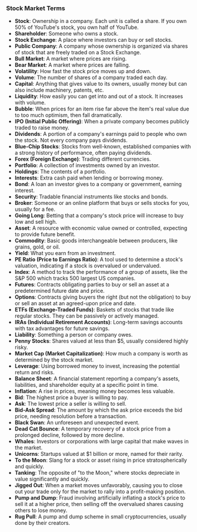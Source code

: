 ### Stock Market Terms
- **Stock**: Ownership in a company. Each unit is called a share. If you own 50% of YouTube's stock, you own half of YouTube.
- **Shareholder**: Someone who owns a stock.
- **Stock Exchange**: A place where investors can buy or sell stocks.
- **Public Company**: A company whose ownership is organized via shares of stock that are freely traded on a Stock Exchange.
- **Bull Market**: A market where prices are rising.
- **Bear Market**: A market where prices are falling.
- **Volatility**: How fast the stock price moves up and down.
- **Volume**: The number of shares of a company traded each day.
- **Capital**: Anything that gives value to its owners, usually money but can also include machinery, patents, etc.
- **Liquidity**: How easily you can get into and out of a stock. It increases with volume.
- **Bubble**: When prices for an item rise far above the item's real value due to too much optimism, then fall dramatically.
- **IPO (Initial Public Offering)**: When a private company becomes publicly traded to raise money.
- **Dividends**: A portion of a company's earnings paid to people who own the stock. Not every company pays dividends.
- **Blue-Chip Stocks**: Stocks from well-known, established companies with a strong history of performance, often paying dividends.
- **Forex (Foreign Exchange)**: Trading different currencies.
- **Portfolio**: A collection of investments owned by an investor.
- **Holdings**: The contents of a portfolio.
- **Interests**: Extra cash paid when lending or borrowing money.
- **Bond**: A loan an investor gives to a company or government, earning interest.
- **Security**: Tradable financial instruments like stocks and bonds.
- **Broker**: Someone or an online platform that buys or sells stocks for you, usually for a fee.
- **Going Long**: Betting that a company's stock price will increase to buy low and sell high.
- **Asset**: A resource with economic value owned or controlled, expecting to provide future benefit.
- **Commodity**: Basic goods interchangeable between producers, like grains, gold, or oil.
- **Yield**: What you earn from an investment.
- **PE Ratio (Price to Earnings Ratio)**: A tool used to determine a stock's valuation, indicating if a stock is overvalued or undervalued.
- **Index**: A method to track the performance of a group of assets, like the S&P 500 which tracks 500 largest US companies.
- **Futures**: Contracts obligating parties to buy or sell an asset at a predetermined future date and price.
- **Options**: Contracts giving buyers the right (but not the obligation) to buy or sell an asset at an agreed-upon price and date.
- **ETFs (Exchange-Traded Funds)**: Baskets of stocks that trade like regular stocks. They can be passively or actively managed.
- **IRAs (Individual Retirement Accounts)**: Long-term savings accounts with tax advantages for future savings.
- **Liability**: Something a person or company owes.
- **Penny Stocks**: Shares valued at less than $5, usually considered highly risky.
- **Market Cap (Market Capitalization)**: How much a company is worth as determined by the stock market.
- **Leverage**: Using borrowed money to invest, increasing the potential return and risks.
- **Balance Sheet**: A financial statement reporting a company's assets, liabilities, and shareholder equity at a specific point in time.
- **Inflation**: A rise in prices, meaning money becomes less valuable.
- **Bid**: The highest price a buyer is willing to pay.
- **Ask**: The lowest price a seller is willing to sell.
- **Bid-Ask Spread**: The amount by which the ask price exceeds the bid price, needing resolution before a transaction.
- **Black Swan**: An unforeseen and unexpected event.
- **Dead Cat Bounce**: A temporary recovery of a stock price from a prolonged decline, followed by more decline.
- **Whales**: Investors or corporations with large capital that make waves in the market.
- **Unicorns**: Startups valued at $1 billion or more, named for their rarity.
- **To the Moon**: Slang for a stock or asset rising in price stratospherically and quickly.
- **Tanking**: The opposite of "to the Moon," where stocks depreciate in value significantly and quickly.
- **Jigged Out**: When a market moves unfavorably, causing you to close out your trade only for the market to rally into a profit-making position.
- **Pump and Dump**: Fraud involving artificially inflating a stock's price to sell it at a higher price, then selling off the overvalued shares causing others to lose money.
- **Rug Pull**: A pump and dump scheme in small cryptocurrencies, usually done by their creators.

